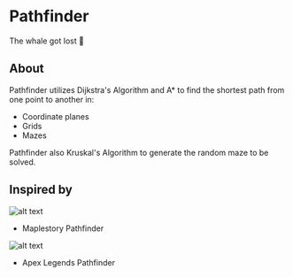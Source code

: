 # Pathfinder

The whale got lost 🙁

## About

Pathfinder utilizes Dijkstra's Algorithm and A\* to find the shortest path from one point to another in:

-   Coordinate planes
-   Grids
-   Mazes

Pathfinder also Kruskal's Algorithm to generate the random maze to be solved.

## Inspired by

![alt text](https://vignette.wikia.nocookie.net/maplestory/images/9/9a/ClassArtwork_Pathfinder.png)

-   Maplestory Pathfinder

![alt text](https://heavy.com/wp-content/uploads/2020/05/pathfinder-nerf-apex-legends-season-5.jpg)

-   Apex Legends Pathfinder
